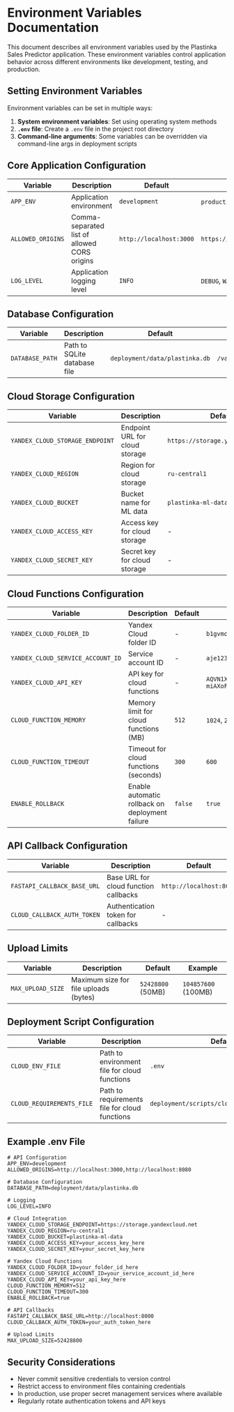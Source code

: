# Environment Variables Documentation

This document describes all environment variables used by the Plastinka Sales Predictor application. These environment variables control application behavior across different environments like development, testing, and production.

## Setting Environment Variables

Environment variables can be set in multiple ways:

1. **System environment variables**: Set using operating system methods
2. **`.env` file**: Create a `.env` file in the project root directory
3. **Command-line arguments**: Some variables can be overridden via command-line args in deployment scripts

## Core Application Configuration

| Variable | Description | Default | Example |
|----------|-------------|---------|---------|
| `APP_ENV` | Application environment | `development` | `production`, `testing` |
| `ALLOWED_ORIGINS` | Comma-separated list of allowed CORS origins | `http://localhost:3000` | `https://app.example.com,https://admin.example.com` |
| `LOG_LEVEL` | Application logging level | `INFO` | `DEBUG`, `WARNING`, `ERROR` |

## Database Configuration

| Variable | Description | Default | Example |
|----------|-------------|---------|---------|
| `DATABASE_PATH` | Path to SQLite database file | `deployment/data/plastinka.db` | `/var/data/plastinka.db` |

## Cloud Storage Configuration

| Variable | Description | Default | Example |
|----------|-------------|---------|---------|
| `YANDEX_CLOUD_STORAGE_ENDPOINT` | Endpoint URL for cloud storage | `https://storage.yandexcloud.net` | - |
| `YANDEX_CLOUD_REGION` | Region for cloud storage | `ru-central1` | - |
| `YANDEX_CLOUD_BUCKET` | Bucket name for ML data | `plastinka-ml-data` | `my-custom-bucket` |
| `YANDEX_CLOUD_ACCESS_KEY` | Access key for cloud storage | - | `AKIAIOSFODNN7EXAMPLE` |
| `YANDEX_CLOUD_SECRET_KEY` | Secret key for cloud storage | - | `wJalrXUtnFEMI/K7MDENG/bPxRfiCYEXAMPLEKEY` |

## Cloud Functions Configuration

| Variable | Description | Default | Example |
|----------|-------------|---------|---------|
| `YANDEX_CLOUD_FOLDER_ID` | Yandex Cloud folder ID | - | `b1gvmob95yysaplct532` |
| `YANDEX_CLOUD_SERVICE_ACCOUNT_ID` | Service account ID | - | `aje123mnd82jfk2lf10j` |
| `YANDEX_CLOUD_API_KEY` | API key for cloud functions | - | `AQVN1XbUfO8qA15TdJqU-miAXoFql1sPvEz9` |
| `CLOUD_FUNCTION_MEMORY` | Memory limit for cloud functions (MB) | `512` | `1024`, `2048` |
| `CLOUD_FUNCTION_TIMEOUT` | Timeout for cloud functions (seconds) | `300` | `600` |
| `ENABLE_ROLLBACK` | Enable automatic rollback on deployment failure | `false` | `true` |

## API Callback Configuration

| Variable | Description | Default | Example |
|----------|-------------|---------|---------|
| `FASTAPI_CALLBACK_BASE_URL` | Base URL for cloud function callbacks | `http://localhost:8000` | `https://api.example.com` |
| `CLOUD_CALLBACK_AUTH_TOKEN` | Authentication token for callbacks | - | `eyJhbGciOiJIUzI1NiIsInR5cCI6IkpXVCJ9...` |

## Upload Limits

| Variable | Description | Default | Example |
|----------|-------------|---------|---------|
| `MAX_UPLOAD_SIZE` | Maximum size for file uploads (bytes) | `52428800` (50MB) | `104857600` (100MB) |

## Deployment Script Configuration

| Variable | Description | Default | Example |
|----------|-------------|---------|---------|
| `CLOUD_ENV_FILE` | Path to environment file for cloud functions | `.env` | `/path/to/cloud.env` |
| `CLOUD_REQUIREMENTS_FILE` | Path to requirements file for cloud functions | `deployment/scripts/cloud_requirements.txt` | `/path/to/requirements.txt` |

## Example .env File

```
# API Configuration
APP_ENV=development
ALLOWED_ORIGINS=http://localhost:3000,http://localhost:8080

# Database Configuration
DATABASE_PATH=deployment/data/plastinka.db

# Logging
LOG_LEVEL=INFO

# Cloud Integration
YANDEX_CLOUD_STORAGE_ENDPOINT=https://storage.yandexcloud.net
YANDEX_CLOUD_REGION=ru-central1
YANDEX_CLOUD_BUCKET=plastinka-ml-data
YANDEX_CLOUD_ACCESS_KEY=your_access_key_here
YANDEX_CLOUD_SECRET_KEY=your_secret_key_here

# Yandex Cloud Functions
YANDEX_CLOUD_FOLDER_ID=your_folder_id_here
YANDEX_CLOUD_SERVICE_ACCOUNT_ID=your_service_account_id_here
YANDEX_CLOUD_API_KEY=your_api_key_here
CLOUD_FUNCTION_MEMORY=512
CLOUD_FUNCTION_TIMEOUT=300
ENABLE_ROLLBACK=true

# API Callbacks
FASTAPI_CALLBACK_BASE_URL=http://localhost:8000
CLOUD_CALLBACK_AUTH_TOKEN=your_auth_token_here

# Upload Limits
MAX_UPLOAD_SIZE=52428800
```

## Security Considerations

- Never commit sensitive credentials to version control
- Restrict access to environment files containing credentials
- In production, use proper secret management services where available
- Regularly rotate authentication tokens and API keys 